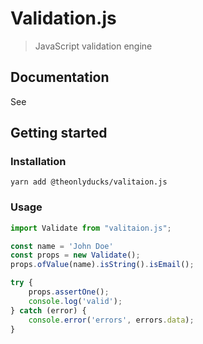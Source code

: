 # Validation.js

> JavaScript validation engine

## Documentation

See

## Getting started

### Installation

```shell
yarn add @theonlyducks/valitaion.js
```

### Usage

```js
import Validate from "valitaion.js";

const name = 'John Doe'
const props = new Validate();
props.ofValue(name).isString().isEmail();

try {
    props.assertOne();
    console.log('valid');
} catch (error) {
    console.error('errors', errors.data);
}
```
